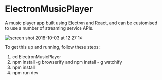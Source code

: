# ElectronMusicPlayer

A music player app built using Electron and React, and can be customised to use a number of streaming service APIs.

![screen shot 2018-10-03 at 12 27 14](https://user-images.githubusercontent.com/25869284/46407748-d5c5ab00-c707-11e8-8cf0-3266cfb946d0.png)


To get this up and running, follow these steps: 

1) cd ElectronMusicPlayer
2) npm install -g browserify and npm install - g watchify
3) npm install
4) npm run dev